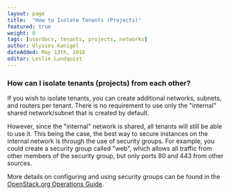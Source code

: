 ```yaml
---
layout: page
title:  "How to Isolate Tenants (Projects)"
featured: true
weight: 8
tags: [userdocs, tenants, projects, networks]
author: Ulysses Kanigel
dateAdded: May 13th, 2016
editor: Leslie Lundquist
---
```


### How can I isolate tenants (projects) from each other?

If you wish to isolate tenants, you can create additional networks, subnets, and routers per tenant. There is no requirement to use only the "internal" shared network/subnet that is created by default.

However, since the "internal" network is shared, all tenants will still be able to use it. This being the case, the best way to secure instances on the internal network is through the use of security groups. For example, you could create a security group called "web", which allows all traffic from other members of the security group, but only ports 80 and 443 from other sources.

More details on configuring and using security groups can be found in the [OpenStack.org Operations Guide](http://docs.openstack.org/openstack-ops/content/security_groups.html).
